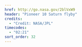 ```yaml
---
href: http://go.nasa.gov/2blVxW9
header: "Pioneer 10 Saturn flyby"
credits:
  - "Credit: NASA/JPL"
timecodes:
  - "02:21"
sort_order: 32
---
```

